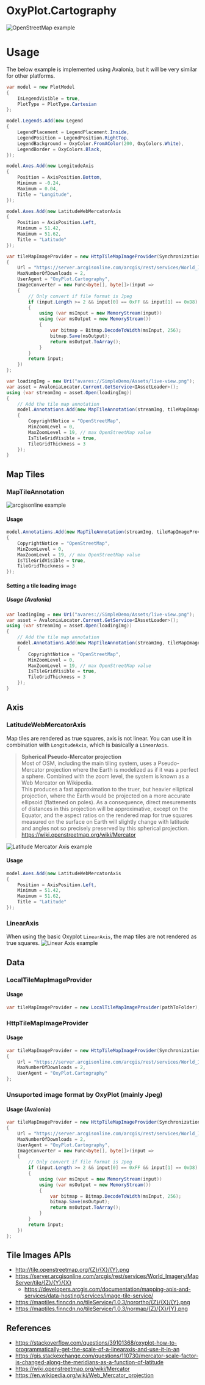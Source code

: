 # OxyPlot.Cartography
![OpenStreetMap example](https://github.com/BobLd/oxyplot-cartography/blob/master/Images/example-openstreetmap.png)

# Usage
The below example is implemented using Avalonia, but it will be very similar for other platforms.
```csharp
var model = new PlotModel
{
	IsLegendVisible = true,
	PlotType = PlotType.Cartesian
};

model.Legends.Add(new Legend
{
	LegendPlacement = LegendPlacement.Inside,
	LegendPosition = LegendPosition.RightTop,
	LegendBackground = OxyColor.FromAColor(200, OxyColors.White),
	LegendBorder = OxyColors.Black,
});

model.Axes.Add(new LongitudeAxis
{
	Position = AxisPosition.Bottom,
	Minimum = -0.24,
	Maximum = 0.04,
	Title = "Longitude",
});

model.Axes.Add(new LatitudeWebMercatorAxis
{
	Position = AxisPosition.Left,
	Minimum = 51.42,
	Maximum = 51.62,
	Title = "Latitude"
});

var tileMapImageProvider = new HttpTileMapImageProvider(SynchronizationContext.Current)
{
	Url = "https://server.arcgisonline.com/arcgis/rest/services/World_Imagery/MapServer/tile/{Z}/{Y}/{X}",
	MaxNumberOfDownloads = 2,
	UserAgent = "OxyPlot.Cartography",
	ImageConverter = new Func<byte[], byte[]>(input =>
	{
		// Only convert if file format is Jpeg
		if (input.Length >= 2 && input[0] == 0xFF && input[1] == 0xD8)
		{
			using (var msInput = new MemoryStream(input))
			using (var msOutput = new MemoryStream())
			{
				var bitmap = Bitmap.DecodeToWidth(msInput, 256);
				bitmap.Save(msOutput);
				return msOutput.ToArray();
			}
		}
		return input;
	})
};

var loadingImg = new Uri("avares://SimpleDemo/Assets/live-view.png");
var asset = AvaloniaLocator.Current.GetService<IAssetLoader>();
using (var streamImg = asset.Open(loadingImg))
{
	// Add the tile map annotation
	model.Annotations.Add(new MapTileAnnotation(streamImg, tileMapImageProvider)
	{
		CopyrightNotice = "OpenStreetMap",
		MinZoomLevel = 0,
		MaxZoomLevel = 19, // max OpenStreetMap value
		IsTileGridVisible = true,
		TileGridThickness = 3
	});
}
```

## Map Tiles
### MapTileAnnotation
![arcgisonline example](https://github.com/BobLd/oxyplot-cartography/blob/master/Images/example-arcgisonline-sat.png)

#### Usage
```csharp
model.Annotations.Add(new MapTileAnnotation(streamImg, tileMapImageProvider)
{
	CopyrightNotice = "OpenStreetMap",
	MinZoomLevel = 0,
	MaxZoomLevel = 19, // max OpenStreetMap value
	IsTileGridVisible = true,
	TileGridThickness = 3
});
```
#### Setting a tile loading image

##### Usage (Avalonia)
```csharp
var loadingImg = new Uri("avares://SimpleDemo/Assets/live-view.png");
var asset = AvaloniaLocator.Current.GetService<IAssetLoader>();
using (var streamImg = asset.Open(loadingImg))
{
	// Add the tile map annotation
	model.Annotations.Add(new MapTileAnnotation(streamImg, tileMapImageProvider)
	{
		CopyrightNotice = "OpenStreetMap",
		MinZoomLevel = 0,
		MaxZoomLevel = 19, // max OpenStreetMap value
		IsTileGridVisible = true,
		TileGridThickness = 3
	});
}
```

## Axis
### LatitudeWebMercatorAxis
Map tiles are rendered as true squares, axis is not linear. You can use it in combination with `LongitudeAxis`, which is basically a `LinearAxis`.
> **Spherical Pseudo-Mercator projection**<br>
> Most of OSM, including the main tiling system, uses a Pseudo-Mercator projection where the Earth is modelized as if it was a perfect a sphere. Combined with the zoom level, the system is known as a Web Mercator on Wikipedia.<br>
> This produces a fast approximation to the truer, but heavier elliptical projection, where the Earth would be projected on a more accurate ellipsoid (flattened on poles). As a consequence, direct mesurements of distances in this projection will be approximative, except on the Equator, and the aspect ratios on the rendered map for true squares measured on the surface on Earth will slightly change with latitude and angles not so precisely preserved by this spherical projection.
https://wiki.openstreetmap.org/wiki/Mercator

![Latitude Mercator Axis example](https://github.com/BobLd/oxyplot-cartography/blob/master/Images/example-openstreetmap-latitude-mercator-axis.png)

#### Usage
```csharp
model.Axes.Add(new LatitudeWebMercatorAxis
{
	Position = AxisPosition.Left,
	Minimum = 51.42,
	Maximum = 51.62,
	Title = "Latitude"
});
```

### LinearAxis
When using the basic Oxyplot `LinearAxis`, the map tiles are not rendered as true squares.
![Linear Axis example](https://github.com/BobLd/oxyplot-cartography/blob/master/Images/example-openstreetmap-linear-axis.png)

## Data
### LocalTileMapImageProvider
#### Usage
```csharp
var tileMapImageProvider = new LocalTileMapImageProvider(pathToFolder);
```
### HttpTileMapImageProvider
#### Usage
```csharp
var tileMapImageProvider = new HttpTileMapImageProvider(SynchronizationContext.Current)
{
	Url = "https://server.arcgisonline.com/arcgis/rest/services/World_Imagery/MapServer/tile/{Z}/{Y}/{X}",
	MaxNumberOfDownloads = 2,
	UserAgent = "OxyPlot.Cartography"
};
```

### Unsuported image format by OxyPlot (mainly Jpeg)
#### Usage (Avalonia)
```csharp
var tileMapImageProvider = new HttpTileMapImageProvider(SynchronizationContext.Current)
{
	Url = "https://server.arcgisonline.com/arcgis/rest/services/World_Imagery/MapServer/tile/{Z}/{Y}/{X}",
	MaxNumberOfDownloads = 2,
	UserAgent = "OxyPlot.Cartography",
	ImageConverter = new Func<byte[], byte[]>(input =>
	{
		// Only convert if file format is Jpeg
		if (input.Length >= 2 && input[0] == 0xFF && input[1] == 0xD8)
		{
			using (var msInput = new MemoryStream(input))
			using (var msOutput = new MemoryStream())
			{
				var bitmap = Bitmap.DecodeToWidth(msInput, 256);
				bitmap.Save(msOutput);
				return msOutput.ToArray();
			}
		}
		return input;
	})
};
```

## Tile Images APIs
- http://tile.openstreetmap.org/{Z}/{X}/{Y}.png
- https://server.arcgisonline.com/arcgis/rest/services/World_Imagery/MapServer/tile/{Z}/{Y}/{X}
   - https://developers.arcgis.com/documentation/mapping-apis-and-services/data-hosting/services/image-tile-service/
- https://maptiles.finncdn.no/tileService/1.0.3/norortho/{Z}/{X}/{Y}.png
- https://maptiles.finncdn.no/tileService/1.0.3/normap/{Z}/{X}/{Y}.png

## References
- https://stackoverflow.com/questions/39101368/oxyplot-how-to-programmatically-get-the-scale-of-a-linearaxis-and-use-it-in-an
- https://gis.stackexchange.com/questions/110730/mercator-scale-factor-is-changed-along-the-meridians-as-a-function-of-latitude
- https://wiki.openstreetmap.org/wiki/Mercator
- https://en.wikipedia.org/wiki/Web_Mercator_projection
